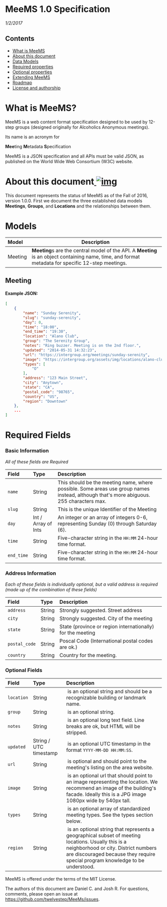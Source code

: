 # MeeMS 1.0 Specification

*1/2/2017*

## Contents

- [What is MeeMS](#whatIsRss)
- [About this document](#aboutThisDocument)
- [Data Models](#dataModels)
- [Required properties](#requiredProperties)
- [Optional properties](#optionalProperties)
- [Extending MeeMS](#extendingRss)
- [Roadmap](#roadmap)
- [License and authorship](#licenseAndAuthorship)

# What is MeeMS?

MeeMS is a web content format specification designed to be used by 12-step groups (designed originally for Alcoholics Anonymous meetings).

Its name is an acronym for 

**Mee**ting **M**etadata **S**pecification

MeeMS is a JSON specification and all APIs must be valid JSON, as published on the World Wide Web Consortium (W3C) website.

# About this document[ ](undefined)[![img](http://cyber.harvard.edu/rss/images/leftArrow.gif)](http://cyber.harvard.edu/rss/rss.html#aboutThisDocument)

This document represents the status of MeeMS as of the Fall of 2016, version 1.0.0. First we document the three established data models **Meetings**, **Groups**, and **Locations** and the relationships between them.

# Models

| **Model** | **Description**                          |
| :-------- | ---------------------------------------- |
| Meeting   | **Meeting**s are the central model of the API. A **Meeting** is an object containing name, time, and format metadata for specific 12-step meetings. |



## Meeting

#### Example JSON:

```json
[
    {
        "name": "Sunday Serenity",
        "slug": "sunday-serenity",
        "day": 0,
        "time": "18:00",
        "end_time": "19:30",
        "location": "Alano Club",
        "group": "The Serenity Group",
        "notes": "Ring buzzer. Meeting is on the 2nd floor.",
        "updated": "2014-05-31 14:32:23",
        "url": "https://intergroup.org/meetings/sunday-serenity",
        "image": "https://intergroup.org/assets/img/locations/alano-club.jpg",
        "types": [
            "O"
        ],
        "address": "123 Main Street",
        "city": "Anytown",
        "state": "CA",
        "postal_code": "98765",
        "country": "US",
        "region": "Downtown"
    },
    ...
]   
```



# Required Fields

### Basic Information

*All of these fields are Required*

| **Field**  | Type                | **Description**                          |
| :--------- | :------------------ | :--------------------------------------- |
| `name`     | String              | This should be the meeting name, where possible. Some areas use group names instead, although that's more abiguous. 255 characters max. |
| `slug`     | String              | This is the unique Identifier of the Meeting |
| `day`      | Int / Array of Ints | An integer or an array of integers 0-6, representing Sunday (0) through Saturday (6). |
| `time`     | String              | Five-character string in the `HH:MM` 24-hour time format. |
| `end_time` | String              | Five-character string in the `HH:MM` 24-hour time format. |


### Address Information

*Each of these fields is individually optional, but a valid address is required (made up of the combination of these fields)*

| **Field**  | Type                	| **Description**                          |
| :--------- | :------------------ 	| :--------------------------------------- |
| `address`     | String            | Strongly suggested. Street address |
| `city`     | String              	| Strongly suggested. City of the meeting |
| `state`      | String 			| State (province or region internationally) for the meeting |
| `postal_code`     | String        | Poscal Code (International postal codes are ok.) |
| `country` | String              | Country for the meeting. |


### Optional Fields

| **Field** | Type      | **Description**                          |
| :--------- | :------------------ | :--------------------------------------- |
| `location` | String     		   | is an optional string and should be a recognizable building or landmark name.
| `group` 	 | String		       | is an optional string.
| `notes` 	 | String		       | is an optional long text field. Line breaks are ok, but HTML will be stripped.
| `updated`  | String / UTC timestamp | is an optional UTC timestamp in the format `YYYY-MM-DD HH:MM:SS`.
| `url` 	 | String		       | is optional and should point to the meeting's listing on the area website.
| `image`  	 | String		       | is an optional url that should point to an image representing the location. We recommend an image of the building's facade. Ideally this is a JPG image 1080px wide by 540px tall.
| `types` 	 | String		       | is an optional array of standardized meeting types. See the types section below.
| `region` 	 | String		       | is an optional string that represents a geographical subset of meeting locations. Usually this is a neighborhood or city. District numbers are discouraged because they require special program knowledge to be understood.


MeeMS is offered under the terms of the MIT License.

The authors of this document are Daniel C. and Josh R. For questions, comments, please open an issue at https://github.com/twelvestep/MeeMs/issues.
